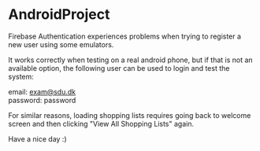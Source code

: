 # AndroidProject

Firebase Authentication experiences problems when trying to register a new user using some emulators.

It works correctly when testing on a real android phone, but if that is not an available option, the following user can be used to login and test the system:

email: exam@sdu.dk    
password: password

For similar reasons, loading shopping lists requires going back to welcome screen and then clicking "View All Shopping Lists" again.

Have a nice day :)
